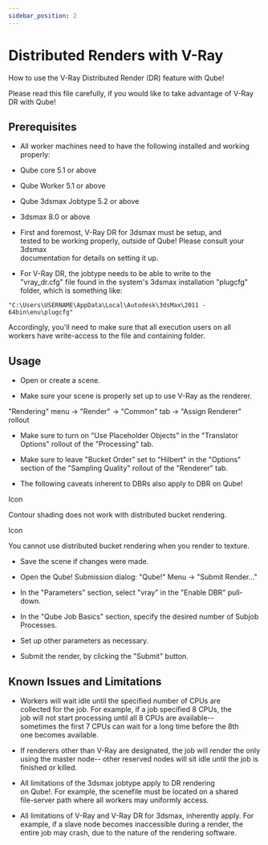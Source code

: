```yaml
---
sidebar_position: 2
---
```


# Distributed Renders with V-Ray

How to use the V-Ray Distributed Render (DR) feature with Qube!

Please read this file carefully, if you would like to take advantage of V-Ray
DR with Qube!

## Prerequisites

* All worker machines need to have the following installed and working properly:

* Qube core 5.1 or above
* Qube Worker 5.1 or above
* Qube 3dsmax Jobtype 5.2 or above
* 3dsmax 8.0 or above
* First and foremost, V-Ray DR for 3dsmax must be setup, and  
tested to be working properly, outside of Qube! Please consult your 3dsmax  
documentation for details on setting it up.

* For V-Ray DR, the jobtype needs to be able to write to the  
"vray_dr.cfg" file found in the system's 3dsmax installation "plugcfg"  
folder, which is something like:  
```
"C:\Users\USERNAME\AppData\Local\Autodesk\3dsMax\2011 - 64bin\enu\plugcfg"
```
Accordingly, you'll need to make sure that all execution users on all  
workers have write-access to the file and containing folder.

## Usage

* Open or create a scene.

* Make sure your scene is properly set up to use V-Ray as the renderer.

"Rendering" menu -> "Render" -> "Common" tab -> "Assign Renderer" rollout

* Make sure to turn on "Use Placeholder Objects" in the "Translator  
Options" rollout of the "Processing" tab.

* Make sure to leave "Bucket Order" set to "Hilbert" in the "Options"  
section of the "Sampling Quality" rollout of the "Renderer" tab.

* The following caveats inherent to DBRs also apply to DBR on Qube!

Icon

Contour shading does not work with distributed bucket rendering.

Icon

You cannot use distributed bucket rendering when you render to texture.

* Save the scene if changes were made.

* Open the Qube! Submission dialog: "Qube!" Menu -> "Submit Render..."

* In the "Parameters" section, select "vray" in the "Enable DBR" pull-down.

* In the "Qube Job Basics" section, specify the desired number of Subjob  
Processes.

* Set up other parameters as necessary.

* Submit the render, by clicking the "Submit" button.

## Known Issues and Limitations

* Workers will wait idle until the specified number of CPUs are  
collected for the job. For example, if a job specified 8 CPUs, the  
job will not start processing until all 8 CPUs are available--  
sometimes the first 7 CPUs can wait for a long time before the 8th  
one becomes available.

* If renderers other than V-Ray are designated, the job will render the only
using the master node-- other reserved nodes will sit idle until the job is
finished or killed.

* All limitations of the 3dsmax jobtype apply to DR rendering  
on Qube!. For example, the scenefile must be located on a shared  
file-server path where all workers may uniformly access.

* All limitations of V-Ray and V-Ray DR for 3dsmax, inherently apply. For
example, if a slave node becomes inaccessible during a render, the entire job
may crash, due to the nature of the rendering software.

